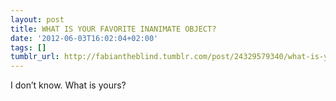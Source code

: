 ```yaml
---
layout: post
title: WHAT IS YOUR FAVORITE INANIMATE OBJECT?
date: '2012-06-03T16:02:04+02:00'
tags: []
tumblr_url: http://fabiantheblind.tumblr.com/post/24329579340/what-is-your-favorite-inanimate-object
---
```

I don’t know. What is yours?
